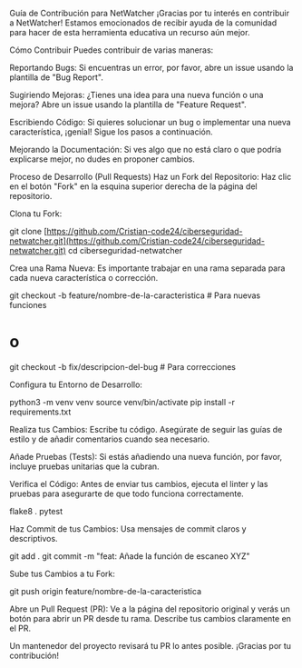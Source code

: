 Guía de Contribución para NetWatcher
¡Gracias por tu interés en contribuir a NetWatcher! Estamos emocionados de recibir ayuda de la comunidad para hacer de esta herramienta educativa un recurso aún mejor.

Cómo Contribuir
Puedes contribuir de varias maneras:

Reportando Bugs: Si encuentras un error, por favor, abre un issue usando la plantilla de "Bug Report".

Sugiriendo Mejoras: ¿Tienes una idea para una nueva función o una mejora? Abre un issue usando la plantilla de "Feature Request".

Escribiendo Código: Si quieres solucionar un bug o implementar una nueva característica, ¡genial! Sigue los pasos a continuación.

Mejorando la Documentación: Si ves algo que no está claro o que podría explicarse mejor, no dudes en proponer cambios.

Proceso de Desarrollo (Pull Requests)
Haz un Fork del Repositorio: Haz clic en el botón "Fork" en la esquina superior derecha de la página del repositorio.

Clona tu Fork:

git clone [https://github.com/Cristian-code24/ciberseguridad-netwatcher.git](https://github.com/Cristian-code24/ciberseguridad-netwatcher.git)
cd ciberseguridad-netwatcher

Crea una Rama Nueva: Es importante trabajar en una rama separada para cada nueva característica o corrección.

git checkout -b feature/nombre-de-la-caracteristica # Para nuevas funciones
# o
git checkout -b fix/descripcion-del-bug # Para correcciones

Configura tu Entorno de Desarrollo:

python3 -m venv venv
source venv/bin/activate
pip install -r requirements.txt

Realiza tus Cambios: Escribe tu código. Asegúrate de seguir las guías de estilo y de añadir comentarios cuando sea necesario.

Añade Pruebas (Tests): Si estás añadiendo una nueva función, por favor, incluye pruebas unitarias que la cubran.

Verifica el Código: Antes de enviar tus cambios, ejecuta el linter y las pruebas para asegurarte de que todo funciona correctamente.

flake8 .
pytest

Haz Commit de tus Cambios: Usa mensajes de commit claros y descriptivos.

git add .
git commit -m "feat: Añade la función de escaneo XYZ"

Sube tus Cambios a tu Fork:

git push origin feature/nombre-de-la-caracteristica

Abre un Pull Request (PR): Ve a la página del repositorio original y verás un botón para abrir un PR desde tu rama. Describe tus cambios claramente en el PR.

Un mantenedor del proyecto revisará tu PR lo antes posible. ¡Gracias por tu contribución!